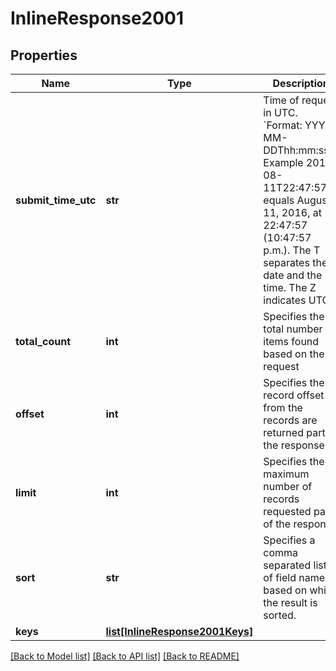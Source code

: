# InlineResponse2001

## Properties
Name | Type | Description | Notes
------------ | ------------- | ------------- | -------------
**submit_time_utc** | **str** | Time of request in UTC. &#x60;Format: YYYY-MM-DDThh:mm:ssZ&#x60;  Example 2016-08-11T22:47:57Z equals August 11, 2016, at 22:47:57 (10:47:57 p.m.). The T separates the date and the time. The Z indicates UTC.  | [optional] 
**total_count** | **int** | Specifies the total number of items found based on the request | [optional] 
**offset** | **int** | Specifies the record offset from the records are returned part of the response | [optional] 
**limit** | **int** | Specifies the maximum number of records requested part of the response | [optional] 
**sort** | **str** | Specifies a comma separated list of field names based on which the result is sorted. | [optional] 
**keys** | [**list[InlineResponse2001Keys]**](InlineResponse2001Keys.md) |  | [optional] 

[[Back to Model list]](../README.md#documentation-for-models) [[Back to API list]](../README.md#documentation-for-api-endpoints) [[Back to README]](../README.md)


